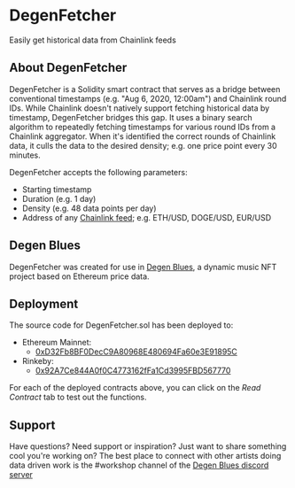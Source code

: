 # DegenFetcher

Easily get historical data from Chainlink feeds
 
## About DegenFetcher
 
DegenFetcher is a Solidity smart contract that serves as a bridge between conventional timestamps (e.g. "Aug 6, 2020, 12:00am") and Chainlink round IDs. While Chainlink doesn't natively support fetching historical data by timestamp, DegenFetcher bridges this gap. It uses a binary search algorithm to repeatedly fetching timestamps for various round IDs from a Chainlink aggregator. When it's identified the correct rounds of Chainlink data, it culls the data to the desired density; e.g. one price point every 30 minutes.

DegenFetcher accepts the following parameters:
* Starting timestamp
* Duration (e.g. 1 day)
* Density (e.g. 48 data points per day)
* Address of any [Chainlink feed](https://medium.com/r?url=https%3A%2F%2Fdocs.chain.link%2Fdocs%2Fethereum-addresses%2F); e.g. ETH/USD, DOGE/USD, EUR/USD

## Degen Blues

DegenFetcher was created for use in [Degen Blues](https://degenblues.xyz/), a dynamic music NFT project based on Ethereum price data.

## Deployment

The source code for DegenFetcher.sol has been deployed to:

* Ethereum Mainnet:
  * [0xD32Fb8BF0DecC9A80968E480694Fa60e3E91895C](https://etherscan.io/address/0xd32fb8bf0decc9a80968e480694fa60e3e91895c#code)
* Rinkeby:
  * [0x92A7Ce844A0f0C4773162fFa1Cd3995FBD567770](https://rinkeby.etherscan.io/address/0x92A7Ce844A0f0C4773162fFa1Cd3995FBD567770#code)

For each of the deployed contracts above, you can click on the *Read Contract* tab to test out the functions.

## Support

Have questions? Need support or inspiration? Just want to share something cool you're working on? The best place to connect with other artists doing data driven work is the #workshop channel of the [Degen Blues discord server](https://discord.gg/FBrBgTWYR8)
